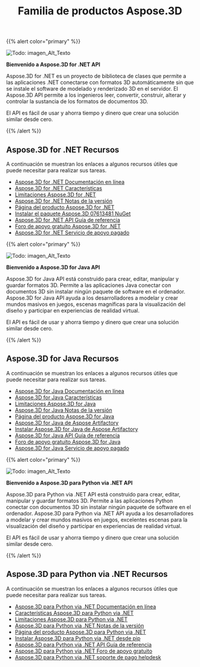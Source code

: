 ﻿---
title: Familia de productos Aspose.3D
type: docs
description: Las API Aspose.3D permiten a los programadores conectar sus aplicaciones con formatos 3D automáticamente sin que se instale el software de modelado y renderizado 3D en el servidor. Las API Aspose.3D facilitan a los ingenieros leer, convertir, construir, alterar y controlar la sustancia de los formatos de documentos 3D.
weight: 10
url: /es/
---
{{% alert color="primary" %}}

![Todo: imagen_Alt_Texto](home_1.png)

**Bienvenido a Aspose.3D for .NET API**

Aspose.3D for .NET es un proyecto de biblioteca de clases que permite a las aplicaciones .NET conectarse con formatos 3D automáticamente sin que se instale el software de modelado y renderizado 3D en el servidor. El Aspose.3D API permite a los ingenieros leer, convertir, construir, alterar y controlar la sustancia de los formatos de documentos 3D.

El API es fácil de usar y ahorra tiempo y dinero que crear una solución similar desde cero.

{{% /alert %}}
## **Aspose.3D for .NET Recursos**
A continuación se muestran los enlaces a algunos recursos útiles que puede necesitar para realizar sus tareas.

- [Aspose.3D for .NET Documentación en línea](/3d/es/net/)
- [Aspose.3D for .NET Características](/3d/es/net/)
- [Limitaciones Aspose.3D for .NET](/3d/es/net/installation/#SystemRequirements)
- [Aspose.3D for .NET Notas de la versión](https://releases.aspose.com/es/3d/net/release-notes/)
- [Página del producto Aspose.3D for .NET](https://products.aspose.com/3d/net/)
- [Instalar el paquete Aspose.3D 07613481 NuGet](https://www.nuget.org/packages/Aspose.3D/)
- [Aspose.3D for .NET API Guía de referencia](https://reference.aspose.com/3d/net)
- [Foro de apoyo gratuito Aspose.3D for .NET](https://forum.aspose.com/c/3d/18)
- [Aspose.3D for .NET Servicio de apoyo pagado](https://helpdesk.aspose.com/)

{{% alert color="primary" %}}

![Todo: imagen_Alt_Texto](home_2.png)

**Bienvenido a Aspose.3D for Java API**

Aspose.3D for Java API está construido para crear, editar, manipular y guardar formatos 3D. Permite a las aplicaciones Java conectar con documentos 3D sin instalar ningún paquete de software en el ordenador. Aspose.3D for Java API ayuda a los desarrolladores a modelar y crear mundos masivos en juegos, escenas magníficas para la visualización del diseño y participar en experiencias de realidad virtual.

El API es fácil de usar y ahorra tiempo y dinero que crear una solución similar desde cero.

{{% /alert %}}


## **Aspose.3D for Java Recursos**
A continuación se muestran los enlaces a algunos recursos útiles que puede necesitar para realizar sus tareas.

- [Aspose.3D for Java Documentación en línea](/3d/es/java/)
- [Aspose.3D for Java Características](/3d/es/java/product-overview/#rich-features)
- [Limitaciones Aspose.3D for Java](/3d/es/java/installation#SystemRequirements)
- [Aspose.3D for Java Notas de la versión](https://releases.aspose.com/es/3d/java/release-notes/)
- [Página del producto Aspose.3D for Java](https://products.aspose.com/3d/java)
- [Aspose.3D for Java de Aspose Artifactory](https://releases.aspose.com/java/repo/com/aspose/aspose-3d/)
- [Instalar Aspose.3D for Java de Aspose Artifactory](/3d/es/java/installation)
- [Aspose.3D for Java API Guía de referencia](https://reference.aspose.com/3d/java)
- [Foro de apoyo gratuito Aspose.3D for Java](https://forum.aspose.com/c/3d)
- [Aspose.3D for Java Servicio de apoyo pagado](https://helpdesk.aspose.com/)




{{% alert color="primary" %}}

![Todo: imagen_Alt_Texto](/3d/es/python-net/home_1.png)

**Bienvenido a Aspose.3D para Python via .NET API**

Aspose.3D para Python via .NET API está construido para crear, editar, manipular y guardar formatos 3D. Permite a las aplicaciones Python conectar con documentos 3D sin instalar ningún paquete de software en el ordenador. Aspose.3D para Python via .NET API ayuda a los desarrolladores a modelar y crear mundos masivos en juegos, excelentes escenas para la visualización del diseño y participar en experiencias de realidad virtual.

El API es fácil de usar y ahorra tiempo y dinero que crear una solución similar desde cero.

{{% /alert %}}


## **Aspose.3D para Python via .NET Recursos**
A continuación se muestran los enlaces a algunos recursos útiles que puede necesitar para realizar sus tareas.

- [Aspose.3D para Python via .NET Documentación en línea](/3d/es/python-net/)
- [Características Aspose.3D para Python via .NET](/3d/es/python-net/product-overview/#rich-features)
- [Limitaciones Aspose.3D para Python via .NET](/3d/es/python-net/installation#SystemRequirements)
- [Aspose.3D para Python via .NET Notas de la versión](https://releases.aspose.com/es/3d/python-net/release-notes/)
- [Página del producto Aspose.3D para Python via .NET](https://products.aspose.com/3d/python-net)
- [Instalar Aspose.3D para Python via .NET desde pip](/3d/es/python-net/installation)
- [Aspose.3D para Python via .NET API Guía de referencia](https://reference.aspose.com/3d/python-net)
- [Aspose.3D para Python via .NET Foro de apoyo gratuito](https://forum.aspose.com/c/3d)
- [Aspose.3D para Python via .NET soporte de pago helpdesk](https://helpdesk.aspose.com/)
